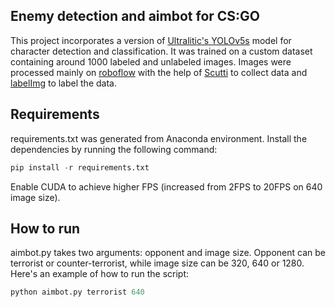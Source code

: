 Enemy detection and aimbot for CS:GO
-------------
This project incorporates a version of [Ultralitic's YOLOv5s](https://github.com/ultralytics/yolov5) model for character detection and classification. It was trained on a custom dataset containing around 1000 labeled and unlabeled images. Images were processed mainly on [roboflow](https://roboflow.com/) with the help of [Scutti](https://github.com/TrevorSatori/Scutti) to collect data and [labelImg](https://github.com/heartexlabs/labelImg) to label the data.

Requirements
-------------
requirements.txt was generated from Anaconda environment.
Install the dependencies by running the following command:
```python
pip install -r requirements.txt
```
Enable CUDA to achieve higher FPS (increased from 2FPS to 20FPS on 640 image size).

How to run
-------------
aimbot.py takes two arguments: opponent and image size. Opponent can be terrorist or counter-terrorist, while image size can be 320, 640 or 1280.
Here's an example of how to run the script:
```python
python aimbot.py terrorist 640
```
